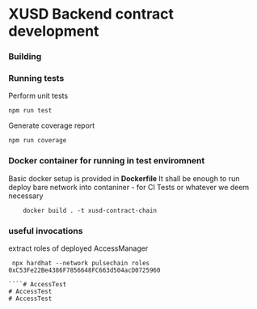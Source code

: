 # XUSD Backend contract development


### Building


### Running tests

Perform unit tests  

````shell
npm run test
````

Generate coverage report

```shell
npm run coverage
```


### Docker container for  running in test enviromnent

Basic docker setup is provided  in **Dockerfile** It shall be enough to run deploy bare network into contaniner -  for CI Tests or 
whatever we deem necessary

````shell
    docker build . -t xusd-contract-chain
````


### useful invocations

extract roles of deployed AccessManager
````shell
 npx hardhat --network pulsechain roles 0xC53Fe22Be4386F7856648FC663d504acD0725960

````# AccessTest
# AccessTest
# AccessTest
